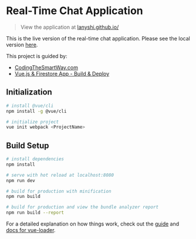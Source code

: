 # Real-Time Chat Application

> View the application at [lanyshi.github.io/](https://lanyshi.github.io/)

This is the live version of the real-time chat application. Please see the local version [here](https://github.com/lanyshi/vue-real-time-chat).

This project is guided by:
* [CodingTheSmartWay.com](https://codingthesmartway.com/building-a-real-time-chat-application-with-vue-js-and-firebase-part-1/)
* [Vue.js & Firestore App - Build & Deploy](https://www.youtube.com/watch?v=sYNjEzcOTOs&list=PLillGF-RfqbYsOOycB67Raf9dwmL6Y31M&index=1)

## Initialization
```bash
# install @vue/cli
npm install -g @vue/cli

# initialize project
vue init webpack <ProjectName>
```

## Build Setup

``` bash
# install dependencies
npm install

# serve with hot reload at localhost:8080
npm run dev

# build for production with minification
npm run build

# build for production and view the bundle analyzer report
npm run build --report
```

For a detailed explanation on how things work, check out the [guide](http://vuejs-templates.github.io/webpack/) and [docs for vue-loader](http://vuejs.github.io/vue-loader).
